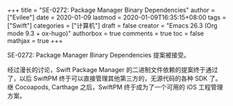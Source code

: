 +++
title = "SE-0272: Package Manager Binary Dependencies"
author = ["Evilee"]
date = 2020-01-09
lastmod = 2020-01-09T16:35:15+08:00
tags = ["Swift"]
categories = ["计算机"]
draft = false
creator = "Emacs 26.3 (Org mode 9.3 + ox-hugo)"
authorbox = true
comments = true
toc = false
mathjax = true
+++

SE-0272: Package Manager Binary Dependencies 提案被接受。
<!--more-->
经过漫长的讨论，Swift Package Manager 的二进制文件依赖的提案终于通过了，以后
SwiftPM 终于可以直接管理其他第三方的，无源代码的各种 SDK 了。 继 Cocoapods,
Carthage 之后，SwiftPM 终于成为了一个可用的 iOS 工程管理方案。
